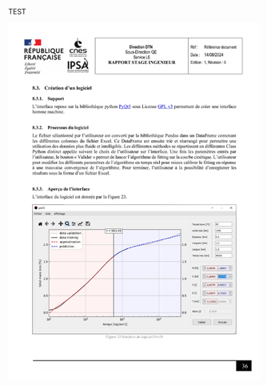 TEST

<div align="center">
     <img width="640px" src="./Internships/CNES/CNES_rapport_2024-images-35.jpg" />
</div>
